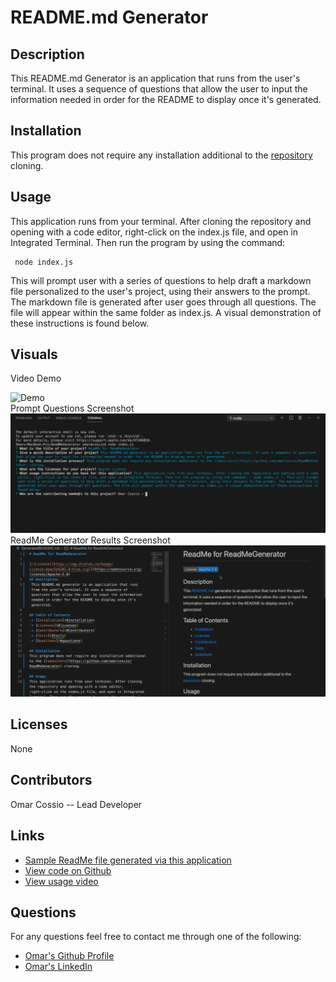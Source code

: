 # README.md Generator

## Description 
This README.md Generator is an application that runs from the user's terminal. It uses a sequence of questions that allow the user to input the information needed in order for the README to display once it's generated. 

## Installation 
This program does not require any installation additional to the [repository](https://github.com/omarcossio/ReadMeGenerator) cloning. 

## Usage
This application runs from your terminal. After cloning the repository and opening with a code editor, right-click on the index.js file, and open in Integrated Terminal. Then run the program by using the command:  
```
 node index.js
```
 This will prompt user with a series of questions to help draft a markdown file personalized to the user's project, using their answers to the prompt. The markdown file is generated after user goes through all questions. The file will appear within the same folder as index.js. A visual demonstration of these instructions is found below.

## Visuals

Video Demo

![Demo](./Assets/ReadMe_Generator_Demo.gif)
<br>
Prompt Questions Screenshot
![PromtQuestions](./Assets/console_promts.png)
<br>
ReadMe Generator Results Screenshot
![ReadMe Results](./Assets/results_screenshot.png)
<br>

## Licenses
None

## Contributors
Omar Cossio -- Lead Developer

## Links
* [Sample ReadMe file generated via this application](/SAMPLEGeneratedREADME.md)
* [View code on Github](https://github.com/omarcossio/ReadMeGenerator)
* [View usage video](https://drive.google.com/file/d/1M98VVJFkoMxpI97bbOLhx_nc_R2-pRD3/view)

## Questions
For any questions feel free to contact me through one of the following: 
* [Omar's Github Profile](https://github.com/omarcossio)
* [Omar's LinkedIn](https://www.linkedin.com/in/omar-cossio-7b332a12b)